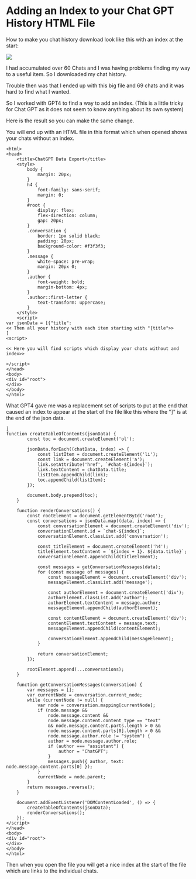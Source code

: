 # Adding an Index to your Chat GPT History HTML File

How to make you chat history download look like this with an index at the start:

<img src=“https://github.com/grayerbeard/GPTchathistory/chatwithIndex.png” width=“50%” height=“50%”>

I had accumulated over 60 Chats and I was having problems finding my way to a useful item.   So I downloaded my chat history.

Trouble then was that I ended up with this big file and 69 chats and it was hard to find what I wanted.

So I worked with GPT4 to find a way to add an index.  (This is a little tricky for Chat GPT as it does not seem to know anything about its own system) 

Here is the result so you can make the same change.

You will end up with an HTML file in this format which when opened shows your chats without an index.

```
<html>
<head>
    <title>ChatGPT Data Export</title>
    <style>
        body {
            margin: 20px;
        }
        h4 {
            font-family: sans-serif;
            margin: 0;
        }
        #root {
            display: flex;
            flex-direction: column;
            gap: 20px;
        }
        .conversation {
            border: 1px solid black;
            padding: 20px;
            background-color: #f3f3f3;
        }
        .message {
            white-space: pre-wrap;
            margin: 20px 0;
        }
        .author {
            font-weight: bold;
            margin-bottom: 4px;
        }
        .author::first-letter {
            text-transform: uppercase;
        }
    </style>
    <script>
var jsonData = [{"title":
<< Then all your history with each item starting with "{title">>
]
<script>

<< Here you will find scripts which display your chats without and index>>

</script>
</head>
<body>
<div id="root">
</div>
</body>
</html>
```
What GPT4 gave me was a replacement set of scripts to put at the end that caused an index to appear at the start of the file like this where the "]" is at the end of the json data.

```
]
function createTableOfContents(jsonData) {
        const toc = document.createElement('ol');
        
        jsonData.forEach((chatData, index) => {
            const listItem = document.createElement('li');
            const link = document.createElement('a');
            link.setAttribute('href', `#chat-${index}`);
            link.textContent = chatData.title;
            listItem.appendChild(link);
            toc.appendChild(listItem);
        });

        document.body.prepend(toc);
    }

    function renderConversations() {
        const rootElement = document.getElementById('root');
        const conversations = jsonData.map((data, index) => {
            const conversationElement = document.createElement('div');
            conversationElement.id = `chat-${index}`;
            conversationElement.classList.add('conversation');
            
            const titleElement = document.createElement('h4');
            titleElement.textContent = `${index + 1}. ${data.title}`;
            conversationElement.appendChild(titleElement);
            
            const messages = getConversationMessages(data);
            for (const message of messages) {
                const messageElement = document.createElement('div');
                messageElement.classList.add('message');
                
                const authorElement = document.createElement('div');
                authorElement.classList.add('author');
                authorElement.textContent = message.author;
                messageElement.appendChild(authorElement);
                
                const contentElement = document.createElement('div');
                contentElement.textContent = message.text;
                messageElement.appendChild(contentElement);
                
                conversationElement.appendChild(messageElement);
            }
            
            return conversationElement;
        });
        
        rootElement.append(...conversations);
    }
    
    function getConversationMessages(conversation) {
        var messages = [];
        var currentNode = conversation.current_node;
        while (currentNode != null) {
            var node = conversation.mapping[currentNode];
            if (node.message &&
                node.message.content &&
                node.message.content.content_type == "text"
                && node.message.content.parts.length > 0 &&
                node.message.content.parts[0].length > 0 && 
                node.message.author.role != "system") {
                author = node.message.author.role;
                if (author === "assistant") {
                    author = "ChatGPT";
                }
                messages.push({ author, text: node.message.content.parts[0] });
            }
            currentNode = node.parent;
        }
        return messages.reverse();
    }

    document.addEventListener('DOMContentLoaded', () => {
        createTableOfContents(jsonData);
        renderConversations();
    });
</script>
</head>
<body>
<div id="root">
</div>
</body>
</html>

```

Then when you open the file you will get a nice index at the start of the file which are links to the individual chats.

